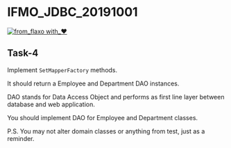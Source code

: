 # IFMO_JDBC_20191001
[![from_flaxo with_♥](https://img.shields.io/badge/from_flaxo-with_♥-blue.svg)](https://github.com/tcibinan/flaxo)

## Task-4
Implement `SetMapperFactory` methods.

It should return a Employee and Department DAO instances.

DAO stands for Data Access Object and performs as first line layer between database and web application.

You should implement DAO for Employee and Department classes.

P.S. You may not alter domain classes or anything from test, just as a reminder.  
 
